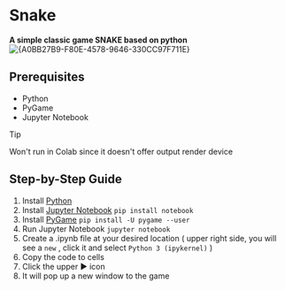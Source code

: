 # Snake
**A simple classic game SNAKE based on python**
![{A0BB27B9-F80E-4578-9646-330CC97F711E}](https://github.com/user-attachments/assets/d224a6b9-4092-484c-9c65-03c6c3fa5c7a)

## Prerequisites
- Python
- PyGame
- Jupyter Notebook

> [!TIP]
> Won't run in Colab since it doesn't offer output render device

## Step-by-Step Guide
1. Install [Python](https://www.python.org/downloads/)
2. Install [Jupyter Notebook](https://jupyter.org/install) `pip install notebook`
3. Install [PyGame](https://www.pygame.org/wiki/GettingStarted) `pip install -U pygame --user`
4. Run Jupyter Notebook `jupyter notebook`
5. Create a .ipynb file at your desired location ( upper right side, you will see a `new` , click it and select `Python 3 (ipykernel)` )
6. Copy the code to cells
7. Click the upper ▶️ icon
8. It will pop up a new window to the game
